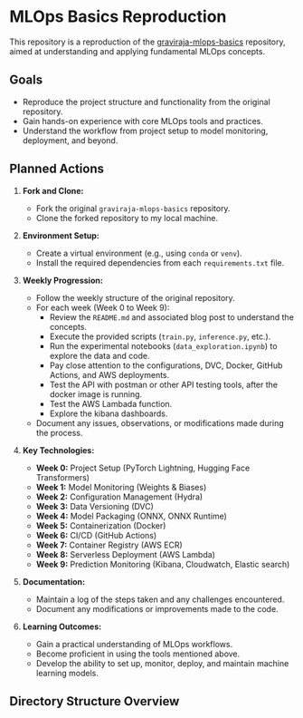 # MLOps Basics Reproduction

This repository is a reproduction of the [graviraja-mlops-basics](https://github.com/graviraja/mlops-basics) repository, aimed at understanding and applying fundamental MLOps concepts.

## Goals

* Reproduce the project structure and functionality from the original repository.
* Gain hands-on experience with core MLOps tools and practices.
* Understand the workflow from project setup to model monitoring, deployment, and beyond.

## Planned Actions

1.  **Fork and Clone:**
    * Fork the original `graviraja-mlops-basics` repository.
    * Clone the forked repository to my local machine.

2.  **Environment Setup:**
    * Create a virtual environment (e.g., using `conda` or `venv`).
    * Install the required dependencies from each `requirements.txt` file.

3.  **Weekly Progression:**
    * Follow the weekly structure of the original repository.
    * For each week (Week 0 to Week 9):
        * Review the `README.md` and associated blog post to understand the concepts.
        * Execute the provided scripts (`train.py`, `inference.py`, etc.).
        * Run the experimental notebooks (`data_exploration.ipynb`) to explore the data and code.
        * Pay close attention to the configurations, DVC, Docker, GitHub Actions, and AWS deployments.
        * Test the API with postman or other API testing tools, after the docker image is running.
        * Test the AWS Lambada function.
        * Explore the kibana dashboards.
    * Document any issues, observations, or modifications made during the process.

4.  **Key Technologies:**
    * **Week 0:** Project Setup (PyTorch Lightning, Hugging Face Transformers)
    * **Week 1:** Model Monitoring (Weights & Biases)
    * **Week 2:** Configuration Management (Hydra)
    * **Week 3:** Data Versioning (DVC)
    * **Week 4:** Model Packaging (ONNX, ONNX Runtime)
    * **Week 5:** Containerization (Docker)
    * **Week 6:** CI/CD (GitHub Actions)
    * **Week 7:** Container Registry (AWS ECR)
    * **Week 8:** Serverless Deployment (AWS Lambda)
    * **Week 9:** Prediction Monitoring (Kibana, Cloudwatch, Elastic search)

5.  **Documentation:**
    * Maintain a log of the steps taken and any challenges encountered.
    * Document any modifications or improvements made to the code.

6.  **Learning Outcomes:**
    * Gain a practical understanding of MLOps workflows.
    * Become proficient in using the tools mentioned above.
    * Develop the ability to set up, monitor, deploy, and maintain machine learning models.

## Directory Structure Overview
